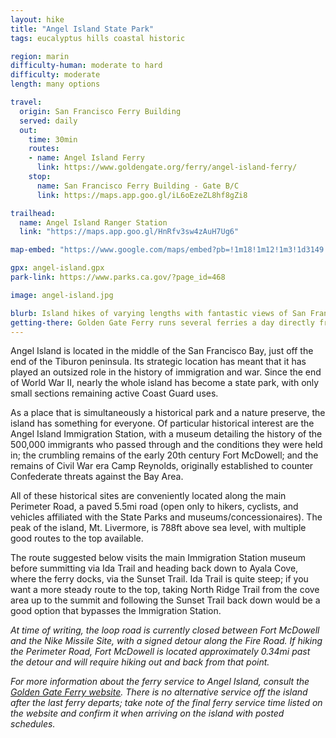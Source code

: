 ```yaml
---
layout: hike
title: "Angel Island State Park"
tags: eucalyptus hills coastal historic

region: marin
difficulty-human: moderate to hard
difficulty: moderate
length: many options

travel:
  origin: San Francisco Ferry Building
  served: daily
  out:
    time: 30min
    routes:
    - name: Angel Island Ferry
      link: https://www.goldengate.org/ferry/angel-island-ferry/
    stop:
      name: San Francisco Ferry Building - Gate B/C
      link: https://maps.app.goo.gl/iL6oEzeZL8hf8gZi8

trailhead:
  name: Angel Island Ranger Station
  link: "https://maps.app.goo.gl/HnRfv3sw4zAuH7Ug6"

map-embed: "https://www.google.com/maps/embed?pb=!1m18!1m12!1m3!1d3149.858192418125!2d-122.43452452411233!3d37.86360837196308!2m3!1f0!2f0!3f0!3m2!1i1024!2i768!4f13.1!3m3!1m2!1s0x808583ecdf5dd1db%3A0x83403a75417ceb81!2sAngel%20Island%20State%20Park!5e0!3m2!1sen!2sus!4v1733705031764!5m2!1sen!2sus"

gpx: angel-island.gpx
park-link: https://www.parks.ca.gov/?page_id=468

image: angel-island.jpg

blurb: Island hikes of varying lengths with fantastic views of San Francisco and the greater Bay Area, plus historic buildings.
getting-there: Golden Gate Ferry runs several ferries a day directly from the San Francisco Ferry Building to the island. <a href="https://www.goldengate.org/ferry/angel-island-ferry/">Learn more about the ferry at Golden Gate Ferry's website »</a>
---
```


Angel Island is located in the middle of the San Francisco Bay, just off the end of the Tiburon peninsula. Its strategic location has meant that it has played an outsized role in the history of immigration and war. Since the end of World War II, nearly the whole island has become a state park, with only small sections remaining active Coast Guard uses.

As a place that is simultaneously a historical park and a nature preserve, the island has something for everyone. Of particular historical interest are the Angel Island Immigration Station, with a museum detailing the history of the 500,000 immigrants who passed through and the conditions they were held in; the crumbling remains of the early 20th century Fort McDowell; and the remains of Civil War era Camp Reynolds, originally established to counter Confederate threats against the Bay Area.

All of these historical sites are conveniently located along the main Perimeter Road, a paved 5.5mi road (open only to hikers, cyclists, and vehicles affiliated with the State Parks and museums/concessionaires). The peak of the island, Mt. Livermore, is 788ft above sea level, with multiple good routes to the top available.

The route suggested below visits the main Immigration Station museum before summitting via Ida Trail and heading back down to Ayala Cove, where the ferry docks, via the Sunset Trail. Ida Trail is quite steep; if you want a more steady route to the top, taking North Ridge Trail from the cove area up to the summit and following the Sunset Trail back down would be a good option that bypasses the Immigration Station.

*At time of writing, the loop road is currently closed between Fort McDowell and the Nike Missile Site, with a signed detour along the Fire Road. If hiking the Perimeter Road, Fort McDowell is located approximately 0.34mi past the detour and will require hiking out and back from that point.*

*For more information about the ferry service to Angel Island, consult the [Golden Gate Ferry website](https://www.goldengate.org/ferry/angel-island-ferry/). There is no alternative service off the island after the last ferry departs; take note of the final ferry service time listed on the website and confirm it when arriving on the island with posted schedules.*